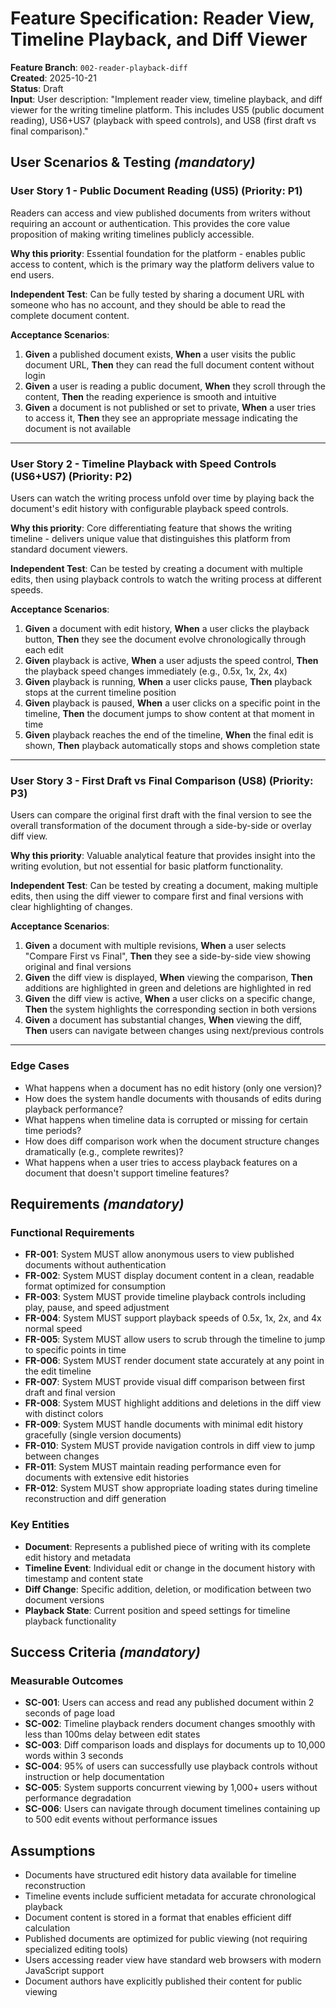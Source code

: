 # Feature Specification: Reader View, Timeline Playback, and Diff Viewer

**Feature Branch**: `002-reader-playback-diff`  
**Created**: 2025-10-21  
**Status**: Draft  
**Input**: User description: "Implement reader view, timeline playback, and diff viewer for the writing timeline platform. This includes US5 (public document reading), US6+US7 (playback with speed controls), and US8 (first draft vs final comparison)."

## User Scenarios & Testing *(mandatory)*

### User Story 1 - Public Document Reading (US5) (Priority: P1)

Readers can access and view published documents from writers without requiring an account or authentication. This provides the core value proposition of making writing timelines publicly accessible.

**Why this priority**: Essential foundation for the platform - enables public access to content, which is the primary way the platform delivers value to end users.

**Independent Test**: Can be fully tested by sharing a document URL with someone who has no account, and they should be able to read the complete document content.

**Acceptance Scenarios**:

1. **Given** a published document exists, **When** a user visits the public document URL, **Then** they can read the full document content without login
2. **Given** a user is reading a public document, **When** they scroll through the content, **Then** the reading experience is smooth and intuitive
3. **Given** a document is not published or set to private, **When** a user tries to access it, **Then** they see an appropriate message indicating the document is not available

---

### User Story 2 - Timeline Playback with Speed Controls (US6+US7) (Priority: P2)

Users can watch the writing process unfold over time by playing back the document's edit history with configurable playback speed controls.

**Why this priority**: Core differentiating feature that shows the writing timeline - delivers unique value that distinguishes this platform from standard document viewers.

**Independent Test**: Can be tested by creating a document with multiple edits, then using playback controls to watch the writing process at different speeds.

**Acceptance Scenarios**:

1. **Given** a document with edit history, **When** a user clicks the playback button, **Then** they see the document evolve chronologically through each edit
2. **Given** playback is active, **When** a user adjusts the speed control, **Then** the playback speed changes immediately (e.g., 0.5x, 1x, 2x, 4x)
3. **Given** playback is running, **When** a user clicks pause, **Then** playback stops at the current timeline position
4. **Given** playback is paused, **When** a user clicks on a specific point in the timeline, **Then** the document jumps to show content at that moment in time
5. **Given** playback reaches the end of the timeline, **When** the final edit is shown, **Then** playback automatically stops and shows completion state

---

### User Story 3 - First Draft vs Final Comparison (US8) (Priority: P3)

Users can compare the original first draft with the final version to see the overall transformation of the document through a side-by-side or overlay diff view.

**Why this priority**: Valuable analytical feature that provides insight into the writing evolution, but not essential for basic platform functionality.

**Independent Test**: Can be tested by creating a document, making multiple edits, then using the diff viewer to compare first and final versions with clear highlighting of changes.

**Acceptance Scenarios**:

1. **Given** a document with multiple revisions, **When** a user selects "Compare First vs Final", **Then** they see a side-by-side view showing original and final versions
2. **Given** the diff view is displayed, **When** viewing the comparison, **Then** additions are highlighted in green and deletions are highlighted in red
3. **Given** the diff view is active, **When** a user clicks on a specific change, **Then** the system highlights the corresponding section in both versions
4. **Given** a document has substantial changes, **When** viewing the diff, **Then** users can navigate between changes using next/previous controls

---

### Edge Cases

- What happens when a document has no edit history (only one version)?
- How does the system handle documents with thousands of edits during playback performance?
- What happens when timeline data is corrupted or missing for certain time periods?
- How does diff comparison work when the document structure changes dramatically (e.g., complete rewrites)?
- What happens when a user tries to access playback features on a document that doesn't support timeline features?

## Requirements *(mandatory)*

### Functional Requirements

- **FR-001**: System MUST allow anonymous users to view published documents without authentication
- **FR-002**: System MUST display document content in a clean, readable format optimized for consumption
- **FR-003**: System MUST provide timeline playback controls including play, pause, and speed adjustment
- **FR-004**: System MUST support playback speeds of 0.5x, 1x, 2x, and 4x normal speed
- **FR-005**: System MUST allow users to scrub through the timeline to jump to specific points in time
- **FR-006**: System MUST render document state accurately at any point in the edit timeline
- **FR-007**: System MUST provide visual diff comparison between first draft and final version
- **FR-008**: System MUST highlight additions and deletions in the diff view with distinct colors
- **FR-009**: System MUST handle documents with minimal edit history gracefully (single version documents)
- **FR-010**: System MUST provide navigation controls in diff view to jump between changes
- **FR-011**: System MUST maintain reading performance even for documents with extensive edit histories
- **FR-012**: System MUST show appropriate loading states during timeline reconstruction and diff generation

### Key Entities

- **Document**: Represents a published piece of writing with its complete edit history and metadata
- **Timeline Event**: Individual edit or change in the document history with timestamp and content state
- **Diff Change**: Specific addition, deletion, or modification between two document versions
- **Playback State**: Current position and speed settings for timeline playback functionality

## Success Criteria *(mandatory)*

### Measurable Outcomes

- **SC-001**: Users can access and read any published document within 2 seconds of page load
- **SC-002**: Timeline playback renders document changes smoothly with less than 100ms delay between edit states
- **SC-003**: Diff comparison loads and displays for documents up to 10,000 words within 3 seconds
- **SC-004**: 95% of users can successfully use playback controls without instruction or help documentation
- **SC-005**: System supports concurrent viewing by 1,000+ users without performance degradation
- **SC-006**: Users can navigate through document timelines containing up to 500 edit events without performance issues

## Assumptions

- Documents have structured edit history data available for timeline reconstruction
- Timeline events include sufficient metadata for accurate chronological playback
- Document content is stored in a format that enables efficient diff calculation
- Published documents are optimized for public viewing (not requiring specialized editing tools)
- Users accessing reader view have standard web browsers with modern JavaScript support
- Document authors have explicitly published their content for public viewing